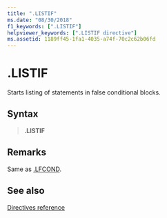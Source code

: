 ```yaml
---
title: ".LISTIF"
ms.date: "08/30/2018"
f1_keywords: [".LISTIF"]
helpviewer_keywords: [".LISTIF directive"]
ms.assetid: 1189ff45-1fa1-4035-a74f-70c2c62b06fd
---
```

# .LISTIF

Starts listing of statements in false conditional blocks.

## Syntax

> **.LISTIF**

## Remarks

Same as [.LFCOND](../../assembler/masm/dot-lfcond.md).

## See also

[Directives reference](directives-reference.md)
